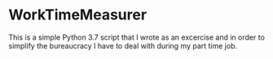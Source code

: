# WorkTimeMeasurer
This is a simple Python 3.7 script that I wrote as an excercise and in order to simplify the bureaucracy I have to deal with during my part time job. 
